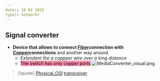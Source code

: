 ```yaml
---
date:: 16 04 2023
type:: network+
---
```

## Signal converter 
- **Device that allows to connect [Fiber](/obisdian_ntoes/notes_obsidian/ZPythonref/DjangoFramework/Network+/Phisicall/Fiber.md)connection with [Copper](/obisdian_ntoes/notes_obsidian/ZPythonref/DjangoFramework/Network+/Phisicall/Copper.md)connections** and another way around 
	- *Extendent the a coppper wire over a long distance*
	- <mark style="background: #FF5582A6;">The switch has only copper ports</mark> 
![MediaConventer_visual.png](/static/MediaConventer_visual.png)



>[!quote] [Physical_OSI](/obisdian_ntoes/notes_obsidian/ZPythonref/DjangoFramework/Network+/Ref_OSI/Physical_OSI.md) [transceiver](/obisdian_ntoes/notes_obsidian/ZPythonref/DjangoFramework/Network+/Phisicall/transceiver.md)